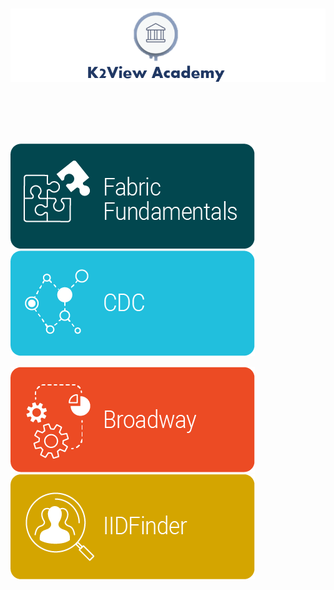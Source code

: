 &nbsp; &nbsp; &nbsp; &nbsp;![image](/academy/images/academy_header.PNG)

<br></br>
<br></br>

[![<img align="center">](/academy/images/asset20.png)](/academy/Training_Level_1)&nbsp; &nbsp; &nbsp; &nbsp; ![<img align="center">](/academy/images/asset22.png)

[![<img align="center">](/academy/images/asset21.png)](/academy/Broadway/Training_Level_1) &nbsp; &nbsp; &nbsp; &nbsp;
    ![<img align="center">](/academy/images/asset23.png)


